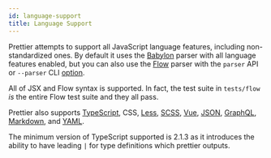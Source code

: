 ```yaml
---
id: language-support
title: Language Support
---
```


Prettier attempts to support all JavaScript language features, including non-standardized ones. By default it uses the [Babylon](https://github.com/babel/babylon) parser with all language features enabled, but you can also use the [Flow](https://github.com/facebook/flow) parser with the `parser` API or `--parser` CLI [option](options.md).

All of JSX and Flow syntax is supported. In fact, the test suite in `tests/flow` _is_ the entire Flow test suite and they all pass.

Prettier also supports [TypeScript](https://www.typescriptlang.org/), CSS, [Less](http://lesscss.org/), [SCSS](http://sass-lang.com), [Vue](https://vuejs.org/), [JSON](http://json.org/), [GraphQL](http://graphql.org/), [Markdown](http://commonmark.org), and [YAML](http://yaml.org/).

The minimum version of TypeScript supported is 2.1.3 as it introduces the ability to have leading `|` for type definitions which prettier outputs.
